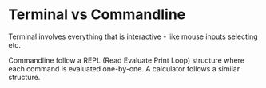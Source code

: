 # Terminal vs Commandline
Terminal involves everything that is interactive - like mouse inputs selecting etc.

Commandline follow a REPL (Read Evaluate Print Loop) structure where each command is evaluated one-by-one. A calculator follows a similar structure.